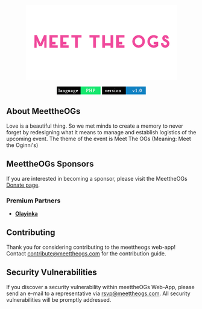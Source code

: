 <p align="center"><a href="https://meettheogs.com" target="_blank"><img src="images/logo.png" width="400" alt="Laravel Logo"></a></p>

<p align="center">
<a href="https://meettheogs.com"><img src="images/language.png" alt="Build Status"></a>
<a href="https://meettheogs.com"><img src="images/version.png" alt="Latest Stable Version"></a>

</p>

## About MeettheOGs

Love is a beautiful thing. So we met minds to create a memory to never forget by redesigning what it means to manage and establish logistics of the upcoming event.
The theme of the event is Meet The OGs (Meaning: Meet the Oginni's) 

## MeettheOGs Sponsors

If you are interested in becoming a sponsor, please visit the MeettheOGs [Donate page](https://meettheogs.com/donate).

### Premium Partners

- **[Olayinka]()**


## Contributing

Thank you for considering contributing to the meettheogs web-app! Contact contribute@meettheogs.com for the contribution guide.


## Security Vulnerabilities

If you discover a security vulnerability within meettheOGs Web-App, please send an e-mail to a representative via [rsvp@meettheogs.com](mailto:rsvp@meettheogs.com). All security vulnerabilities will be promptly addressed.
